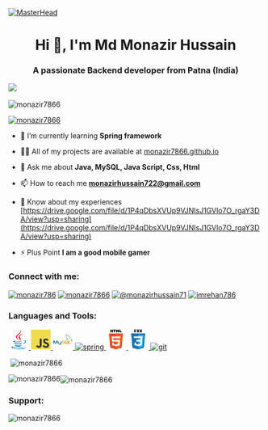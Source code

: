  [![MasterHead](https://mir-s3-cdn-cf.behance.net/project_modules/fs/54b6c068097599.5b50bca476b9b.gif)](https://Monazir7866.github.io)
<h1 align="center">Hi 👋, I'm Md Monazir Hussain</h1>
<h3 align="center">A passionate Backend developer from Patna (India)</h3>
<img align="right alt"Coding" width="400" src="https://cdn.dribbble.com/users/1162077/screenshots/3848914/programmer.gif">
<p align="left"> <img src="https://komarev.com/ghpvc/?username=monazir7866&label=Profile%20views&color=0e75b6&style=flat" alt="monazir7866" /> </p>

<p align="left"> <a href="https://github.com/ryo-ma/github-profile-trophy"><img src="https://github-profile-trophy.vercel.app/?username=monazir7866" alt="monazir7866" /></a> </p>

- 🌱 I’m currently learning **Spring framework**

- 👨‍💻 All of my projects are available at [monazir7866.github.io](monazir7866.github.io)

- 💬 Ask me about **Java, MySQL, Java Script, Css, Html**

- 📫 How to reach me **monazirhussain722@gmail.com**

- 📄 Know about my experiences [https://drive.google.com/file/d/1P4qDbsXVUp9VJNIsJ1GVlo7O_rgaY3DA/view?usp=sharing](https://drive.google.com/file/d/1P4qDbsXVUp9VJNIsJ1GVlo7O_rgaY3DA/view?usp=sharing)

- ⚡ Plus Point **I am a good mobile gamer**

<h3 align="left">Connect with me:</h3>
<p align="left">
<a href="https://linkedin.com/in/monazir786" target="blank"><img align="center" src="https://raw.githubusercontent.com/rahuldkjain/github-profile-readme-generator/master/src/images/icons/Social/linked-in-alt.svg" alt="monazir786" height="30" width="40" /></a>
<a href="https://www.leetcode.com/monazir7866" target="blank"><img align="center" src="https://raw.githubusercontent.com/rahuldkjain/github-profile-readme-generator/master/src/images/icons/Social/leet-code.svg" alt="monazir7866" height="30" width="40" /></a>
<a href="https://www.hackerrank.com/@monazirhussain71" target="blank"><img align="center" src="https://raw.githubusercontent.com/rahuldkjain/github-profile-readme-generator/master/src/images/icons/Social/hackerrank.svg" alt="@monazirhussain71" height="30" width="40" /></a>
<a href="https://instagram.com/imrehan786" target="blank"><img align="center" src="https://raw.githubusercontent.com/rahuldkjain/github-profile-readme-generator/master/src/images/icons/Social/instagram.svg" alt="imrehan786" height="30" width="40" /></a>
</p>


<h3 align="left">Languages and Tools:</h3>

<p align="left">  <a href="https://www.java.com" target="_blank" rel="noreferrer"> <img src="https://raw.githubusercontent.com/devicons/devicon/master/icons/java/java-original.svg" alt="java" width="40" height="40"/> </a>   <a href="https://developer.mozilla.org/en-US/docs/Web/JavaScript" target="_blank" rel="noreferrer"> <img src="https://raw.githubusercontent.com/devicons/devicon/master/icons/javascript/javascript-original.svg" alt="javascript" width="40" height="40"/> </a>   <a href="https://www.mysql.com/" target="_blank" rel="noreferrer"> <img src="https://raw.githubusercontent.com/devicons/devicon/master/icons/mysql/mysql-original-wordmark.svg" alt="mysql" width="40" height="40"/> </a>
<a href="https://spring.io/" target="_blank" rel="noreferrer"> <img src="https://www.vectorlogo.zone/logos/springio/springio-icon.svg" alt="spring" width="40" height="40"/> </a>    <a href="https://www.w3.org/html/" target="_blank" rel="noreferrer"> <img src="https://raw.githubusercontent.com/devicons/devicon/master/icons/html5/html5-original-wordmark.svg" alt="html5" width="40" height="40"/> </a>
<a href="https://www.w3schools.com/css/" target="_blank" rel="noreferrer"> <img src="https://raw.githubusercontent.com/devicons/devicon/master/icons/css3/css3-original-wordmark.svg" alt="css3" width="40" height="40"/> </a>   <a href="https://git-scm.com/" target="_blank" rel="noreferrer"> <img src="https://www.vectorlogo.zone/logos/git-scm/git-scm-icon.svg" alt="git" width="40" height="40"/> </a> 
</p>

<p>&nbsp;<img align="center" src="https://github-readme-stats.vercel.app/api?username=monazir7866&show_icons=true&locale=en" alt="monazir7866" /></p><p><img align="left" src="https://github-readme-stats.vercel.app/api/top-langs?username=monazir7866&show_icons=true&locale=en&layout=compact" alt="monazir7866" /></p>

<p><img align="center" src="https://github-readme-streak-stats.herokuapp.com/?user=monazir7866&" alt="monazir7866" /></p>

<h3 align="left">Support:</h3>
<p><a href="https://www.buymeacoffee.com/monazir7866"> <img align="left" src="https://cdn.buymeacoffee.com/buttons/v2/default-yellow.png" height="50" width="210" alt="monazir7866" /></a></p><br><br>
